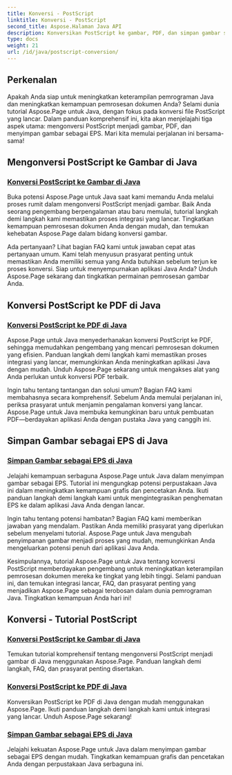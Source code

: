 ```yaml
---
title: Konversi - PostScript
linktitle: Konversi - PostScript
second_title: Aspose.Halaman Java API
description: Konversikan PostScript ke gambar, PDF, dan simpan gambar sebagai EPS di Java dengan tutorial Aspose.Page. Panduan langkah demi langkah, FAQ, dan prasyarat untuk integrasi yang lancar.
type: docs
weight: 21
url: /id/java/postscript-conversion/
---
```

## Perkenalan

Apakah Anda siap untuk meningkatkan keterampilan pemrograman Java dan meningkatkan kemampuan pemrosesan dokumen Anda? Selami dunia tutorial Aspose.Page untuk Java, dengan fokus pada konversi file PostScript yang lancar. Dalam panduan komprehensif ini, kita akan menjelajahi tiga aspek utama: mengonversi PostScript menjadi gambar, PDF, dan menyimpan gambar sebagai EPS. Mari kita memulai perjalanan ini bersama-sama!

## Mengonversi PostScript ke Gambar di Java

### [Konversi PostScript ke Gambar di Java](./to-image/)

Buka potensi Aspose.Page untuk Java saat kami memandu Anda melalui proses rumit dalam mengonversi PostScript menjadi gambar. Baik Anda seorang pengembang berpengalaman atau baru memulai, tutorial langkah demi langkah kami memastikan proses integrasi yang lancar. Tingkatkan kemampuan pemrosesan dokumen Anda dengan mudah, dan temukan kehebatan Aspose.Page dalam bidang konversi gambar.

Ada pertanyaan? Lihat bagian FAQ kami untuk jawaban cepat atas pertanyaan umum. Kami telah menyusun prasyarat penting untuk memastikan Anda memiliki semua yang Anda butuhkan sebelum terjun ke proses konversi. Siap untuk menyempurnakan aplikasi Java Anda? Unduh Aspose.Page sekarang dan tingkatkan permainan pemrosesan gambar Anda.

## Konversi PostScript ke PDF di Java

### [Konversi PostScript ke PDF di Java](./to-pdf/)

Aspose.Page untuk Java menyederhanakan konversi PostScript ke PDF, sehingga memudahkan pengembang yang mencari pemrosesan dokumen yang efisien. Panduan langkah demi langkah kami memastikan proses integrasi yang lancar, memungkinkan Anda meningkatkan aplikasi Java dengan mudah. Unduh Aspose.Page sekarang untuk mengakses alat yang Anda perlukan untuk konversi PDF terbaik.

Ingin tahu tentang tantangan dan solusi umum? Bagian FAQ kami membahasnya secara komprehensif. Sebelum Anda memulai perjalanan ini, periksa prasyarat untuk menjamin pengalaman konversi yang lancar. Aspose.Page untuk Java membuka kemungkinan baru untuk pembuatan PDF—berdayakan aplikasi Anda dengan pustaka Java yang canggih ini.

## Simpan Gambar sebagai EPS di Java

### [Simpan Gambar sebagai EPS di Java](./save-image-as-eps/)

Jelajahi kemampuan serbaguna Aspose.Page untuk Java dalam menyimpan gambar sebagai EPS. Tutorial ini mengungkap potensi perpustakaan Java ini dalam meningkatkan kemampuan grafis dan pencetakan Anda. Ikuti panduan langkah demi langkah kami untuk mengintegrasikan penghematan EPS ke dalam aplikasi Java Anda dengan lancar.

Ingin tahu tentang potensi hambatan? Bagian FAQ kami memberikan jawaban yang mendalam. Pastikan Anda memiliki prasyarat yang diperlukan sebelum menyelami tutorial. Aspose.Page untuk Java mengubah penyimpanan gambar menjadi proses yang mudah, memungkinkan Anda mengeluarkan potensi penuh dari aplikasi Java Anda.

Kesimpulannya, tutorial Aspose.Page untuk Java tentang konversi PostScript memberdayakan pengembang untuk meningkatkan keterampilan pemrosesan dokumen mereka ke tingkat yang lebih tinggi. Selami panduan ini, dan temukan integrasi lancar, FAQ, dan prasyarat penting yang menjadikan Aspose.Page sebagai terobosan dalam dunia pemrograman Java. Tingkatkan kemampuan Anda hari ini!
## Konversi - Tutorial PostScript
### [Konversi PostScript ke Gambar di Java](./to-image/)
Temukan tutorial komprehensif tentang mengonversi PostScript menjadi gambar di Java menggunakan Aspose.Page. Panduan langkah demi langkah, FAQ, dan prasyarat penting disertakan.
### [Konversi PostScript ke PDF di Java](./to-pdf/)
Konversikan PostScript ke PDF di Java dengan mudah menggunakan Aspose.Page. Ikuti panduan langkah demi langkah kami untuk integrasi yang lancar. Unduh Aspose.Page sekarang!
### [Simpan Gambar sebagai EPS di Java](./save-image-as-eps/)
Jelajahi kekuatan Aspose.Page untuk Java dalam menyimpan gambar sebagai EPS dengan mudah. Tingkatkan kemampuan grafis dan pencetakan Anda dengan perpustakaan Java serbaguna ini.